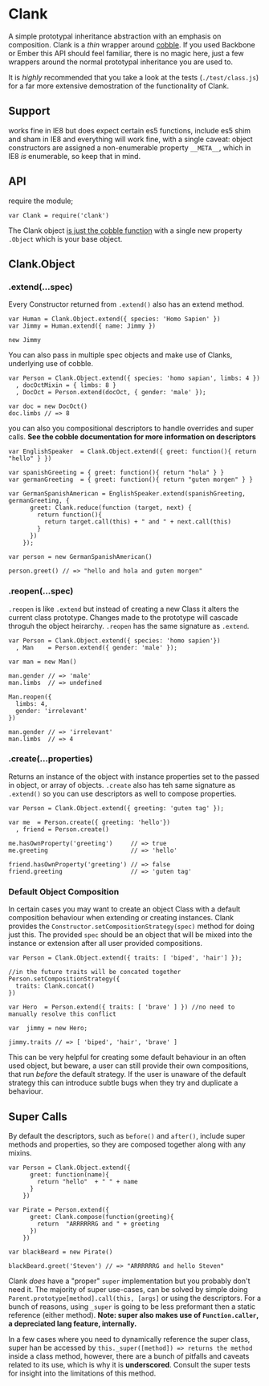 Clank
========

A simple prototypal inheritance abstraction with an emphasis on composition. Clank is a _thin_ wrapper around [cobble](https://github.com/theporchrat/cobble/). If you used Backbone or Ember this API should feel familiar, there is no magic here, just a few wrappers around the normal prototypal inheritance you are used to.

It is _highly_ recommended that you take a look at the tests (`./test/class.js`) for a far more extensive demostration of the functionality of Clank.

## Support

works fine in IE8 but does expect certain es5 functions, include es5 shim and sham in IE8 and everything will work fine, with a single caveat: object constructors are assigned a non-enumerable property `__META__`, which in IE8 _is_ enumerable, so keep that in mind.

## API

require the module; 

    var Clank = require('clank')

The Clank object [is just the cobble function](https://github.com/theporchrat/cobble/#cobbleobjects) with a single new property `.Object` which is your base object.

## Clank.Object

### .extend(...spec)

Every Constructor returned from `.extend()` also has an extend method.

    var Human = Clank.Object.extend({ species: 'Homo Sapien' })
    var Jimmy = Human.extend({ name: Jimmy })

    new Jimmy

You can also pass in multiple spec objects and make use of Clanks, underlying use of cobble. 

    var Person = Clank.Object.extend({ species: 'homo sapian', limbs: 4 })
      , docOctMixin = { limbs: 8 }
      , DocOct = Person.extend(docOct, { gender: 'male' });

    var doc = new DocOct()
    doc.limbs // => 8

you can also you compositional descriptors to handle overrides and super calls. __See the cobble documentation for more information on descriptors__

    var EnglishSpeaker  = Clank.Object.extend({ greet: function(){ return "hello" } })

    var spanishGreeting = { greet: function(){ return "hola" } }
    var germanGreeting  = { greet: function(){ return "guten morgen" } }

    var GermanSpanishAmerican = EnglishSpeaker.extend(spanishGreeting, germanGreeting, { 
          greet: Clank.reduce(function (target, next) {
            return function(){
              return target.call(this) + " and " + next.call(this)
            }
          }) 
        });

    var person = new GermanSpanishAmerican()

    person.greet() // => "hello and hola and guten morgen"

### .reopen(...spec)

`.reopen` is like `.extend` but instead of creating a new Class it alters the current class prototype. Changes made to the prototype will cascade throguh the object heirarchy. `.reopen` has the same signature as `.extend`.

    var Person = Clank.Object.extend({ species: 'homo sapien'})
      , Man    = Person.extend({ gender: 'male' });

    var man = new Man()

    man.gender // => 'male'
    man.limbs  // => undefined
    
    Man.reopen({
      limbs: 4,
      gender: 'irrelevant'
    })

    man.gender // => 'irrelevant'
    man.limbs  // => 4


### .create(...properties)

Returns an instance of the object with instance properties set to the passed in object, or array of objects. `.create` also has teh same signature as `.extend()` so you can use descriptors as well to compose properties.

    var Person = Clank.Object.extend({ greeting: 'guten tag' }); 

    var me  = Person.create({ greeting: 'hello'})
      , friend = Person.create()

    me.hasOwnProperty('greeting')     // => true
    me.greeting                       // => 'hello'

    friend.hasOwnProperty('greeting') // => false
    friend.greeting                   // => 'guten tag'

### Default Object Composition

In certain cases you may want to create an object Class with a default composition behaviour when extending or creating instances. Clank provides the `Constructor.setCompositionStrategy(spec)` method for doing just this. The provided `spec` should be an object that will be mixed into the instance or extension after all user provided compositions.

    var Person = Clank.Object.extend({ traits: [ 'biped', 'hair'] });

    //in the future traits will be concated together
    Person.setCompositionStrategy({
      traits: Clank.concat()
    })

    var Hero  = Person.extend({ traits: [ 'brave' ] }) //no need to manually resolve this conflict
    
    var  jimmy = new Hero;

    jimmy.traits // => [ 'biped', 'hair', 'brave' ]

This can be very helpful for creating some default behaviour in an often used object, but beware, a user can still provide their own compositions, that run _before_ the default strategy. If the user is unaware of the default strategy this can introduce subtle bugs when they try and duplicate a behaviour.

## Super Calls

By default the descriptors, such as `before()` and `after()`, include super methods and properties, so they are composed together along with any mixins.

    var Person = Clank.Object.extend({ 
          greet: function(name){
            return "hello"  + " " + name
          }
        }) 

    var Pirate = Person.extend({ 
          greet: Clank.compose(function(greeting){
            return  "ARRRRRRG and " + greeting 
          })
        })

    var blackBeard = new Pirate()

    blackBeard.greet('Steven') // => "ARRRRRRG and hello Steven"


Clank _does_ have a "proper" `super` implementation but you probably don't need it. The majority of super use-cases, can be solved by simple doing `Parent.prototype[method].call(this, [args]` or using the descriptors. For a bunch of reasons, using `_super` is going to be less preformant then a static reference (either method). __Note: super also makes use of `Function.caller`, a depreciated lang feature, internally.__

In a few cases where you need to dynamically reference the super class, super han be accessed by `this._super([method]) => returns the method` inside a class method, however, there are a bunch of pitfalls and caveats related to its use, which is why it is __underscored__. Consult the super tests for insight into the limitations of this method.
